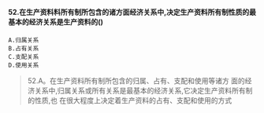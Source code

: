 #### 52.在生产资料料所有制所包含的诸方面经济关系中,决定生产资料所有制性质的最基本的经济关系是生产资料的()
    A.归属关系
    B.占有关系
    C.支配关系
    D.使用关系
>   52.A。在生产资料所有制所包含的归属、占有、支配和使用等诸方
    面的经济关系中,归属关系或所有关系是最基本的经济关系,它决定生产资料所有制的性质,也
    在很大程度上决定着生产资料的占有、支配和使用的方式   
























    